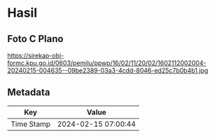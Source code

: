 # Hasil

## Foto C Plano

https://sirekap-obj-formc.kpu.go.id/0603/pemilu/ppwp/16/02/11/20/02/1602112002004-20240215-004635--09be2389-03a3-4cdd-8046-ed25c7b0b4b1.jpg


## Metadata

| Key        | Value               |
| ---------- | ------------------- |
| Time Stamp | 2024-02-15 07:00:44 |



